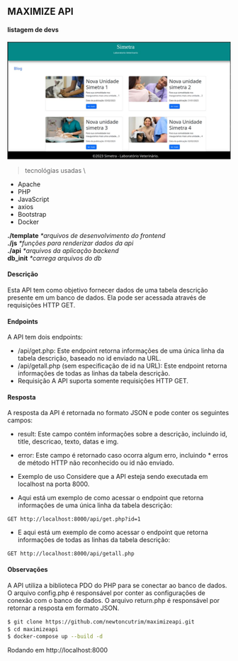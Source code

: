 ## MAXIMIZE API

#### listagem de devs

![app](/html/img/app.JPG)

> tecnológias usadas \
* Apache 
* PHP
* JavaScript 
* axios
* Bootstrap
* Docker

 __./template__ _*arquivos de desenvolvimento do frontend_ \
 __./js__ _*funções para renderizar dados da api_  \
 __./api__ _*arquivos da aplicação backend_ \
 __db_init__ _*carrega arquivos do db_


#### Descrição
Esta API tem como objetivo fornecer dados de uma tabela descrição presente em um banco de dados. Ela pode ser acessada através de requisições HTTP GET.

#### Endpoints
A API tem dois endpoints:

* /api/get.php: Este endpoint retorna informações de uma única linha da tabela descrição, baseado no id enviado na URL.
* /api/getall.php (sem especificação de id na URL): Este endpoint retorna informações de todas as linhas da tabela descrição.
* Requisição
A API suporta somente requisições HTTP GET.

#### Resposta
A resposta da API é retornada no formato JSON e pode conter os seguintes campos:

* result: Este campo contém informações sobre a descrição, incluindo id, title, descricao, texto, datas e img.
* error: Este campo é retornado caso ocorra algum erro, incluindo * erros de método HTTP não reconhecido ou id não enviado.
* Exemplo de uso
Considere que a API esteja sendo executada em localhost na porta 8000. 

* Aqui está um exemplo de como acessar o endpoint que retorna informações de uma única linha da tabela descrição:

```
GET http://localhost:8000/api/get.php?id=1
```

* E aqui está um exemplo de como acessar o endpoint que retorna informações de todas as linhas da tabela descrição:

```
GET http://localhost:8000/api/getall.php
```

#### Observações
A API utiliza a biblioteca PDO do PHP para se conectar ao banco de dados.
O arquivo config.php é responsável por conter as configurações de conexão com o banco de dados.
O arquivo return.php é responsável por retornar a resposta em formato JSON.

```bash
$ git clone https://github.com/newtoncutrim/maximizeapi.git
$ cd maximizeapi
$ docker-compose up --build -d
```
Rodando em http://localhost:8000
